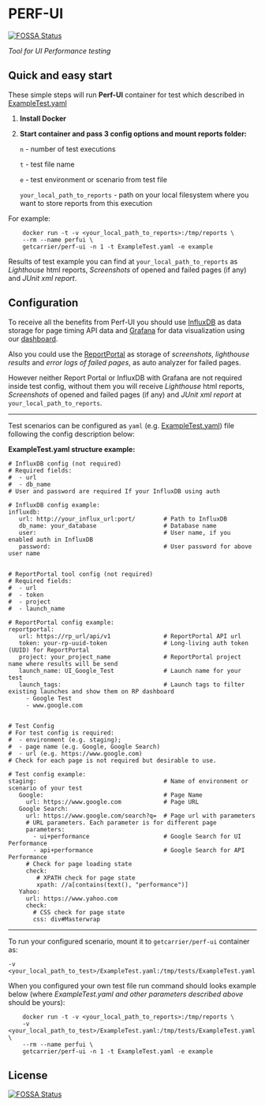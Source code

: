 # PERF-UI
[![FOSSA Status](https://app.fossa.io/api/projects/git%2Bgithub.com%2Fcarrier-io%2Fperf-ui.svg?type=shield)](https://app.fossa.io/projects/git%2Bgithub.com%2Fcarrier-io%2Fperf-ui?ref=badge_shield)


_Tool for UI Performance testing_

Quick and easy start
--------------------

These simple steps will run **Perf-UI** container for test which described in [ExampleTest.yaml](https://github.com/carrier-io/perf-ui/blob/master/ExampleTest.yaml)

1. **Install Docker**

2. **Start container and pass 3 config options and mount reports folder:**

    `n` - number of test executions

    `t` - test file name

    `e` - test environment or scenario from test file
    
    `your_local_path_to_reports` - path on your local filesystem where you want to store reports from this execution

For example:
```
    docker run -t -v <your_local_path_to_reports>:/tmp/reports \
    --rm --name perfui \
    getcarrier/perf-ui -n 1 -t ExampleTest.yaml -e example 
```

Results of test example you can find at  `your_local_path_to_reports` as _Lighthouse_ html reports, _Screenshots_ of opened 
and failed pages (if any) and _JUnit xml report_.

    
Configuration
-------------

To receive all the benefits from Perf-UI you should use [InfluxDB](https://portal.influxdata.com/downloads) as data 
storage for page timing API data and [Grafana](https://grafana.com/) for data visualization using our [dashboard](https://github.com/carrier-io/perf-ui/blob/master/dashboards/UI%20Performance-Dashboard.json). 

Also you could use the [ReportPortal](http://reportportal.io/) as storage of _screenshots_, _lighthouse results_ and _error logs of failed pages_, as auto analyzer for failed pages.

However neither Report Portal or InfluxDB with Grafana are not required inside test config, without them you will receive 
_Lighthouse_ html reports, _Screenshots_ of opened and failed pages (if any) and _JUnit xml report_ at `your_local_path_to_reports`.

________________________

Test scenarios can be configured as `yaml` (e.g. [ExampleTest.yaml](https://github.com/carrier-io/perf-ui/blob/master/ExampleTest.yaml)) 
file following the config description below:

**ExampleTest.yaml structure example:**

``` 
# InfluxDB config (not required)
# Required fields:
#  - url
#  - db_name 
# User and password are required If your InfluxDB using auth

# InfluxDB config example:
influxdb:                                   
   url: http://your_influx_url:port/        # Path to InfluxDB
   db_name: your_database                   # Database name
   user:                                    # User name, if you enabled auth in InfluxDB
   password:                                # User password for above user name
   
   
# ReportPortal tool config (not required)
# Required fields:
#  - url
#  - token
#  - project
#  - launch_name

# ReportPortal config example:
reportportal:                               
   url: https://rp_url/api/v1               # ReportPortal API url
   token: your-rp-uuid-token                # Long-living auth token (UUID) for ReportPortal
   project: your_project_name               # ReportPortal project name where results will be send
   launch_name: UI_Google_Test              # Launch name for your test
   launch_tags:                             # Launch tags to filter existing launches and show them on RP dashboard
     - Google Test
     - www.google.com


# Test Config
# For test config is required: 
#  - environment (e.g. staging);
#  - page name (e.g. Google, Google Search)
#  - url (e.g. https://www.google.com)
# Check for each page is not required but desirable to use.

# Test config example:
staging:                                    # Name of environment or scenario of your test
   Google:                                  # Page Name
     url: https://www.google.com            # Page URL
   Google Search:
     url: https://www.google.com/search?q=  # Page url with parameters
     # URL parameters. Each parameter is for different page
     parameters:                            
       - ui+performance                     # Google Search for UI Performance
       - api+performance                    # Google Search for API Performance
     # Check for page loading state
     check:
        # XPATH check for page state
        xpath: //a[contains(text(), "performance")]
   Yahoo:
     url: https://www.yahoo.com
     check:
       # CSS check for page state
       css: div#Masterwrap
```

_______________________

To run your configured scenario, mount it to `getcarrier/perf-ui` container as:

`-v <your_local_path_to_test>/ExampleTest.yaml:/tmp/tests/ExampleTest.yaml`

When you configured your own test file run command should looks example below (where _ExampleTest.yaml and other parameters described above_ should be yours):

```
    docker run -t -v <your_local_path_to_reports>:/tmp/reports \ 
    -v <your_local_path_to_test>/ExampleTest.yaml:/tmp/tests/ExampleTest.yaml \
    --rm --name perfui \
    getcarrier/perf-ui -n 1 -t ExampleTest.yaml -e example 
```


## License
[![FOSSA Status](https://app.fossa.io/api/projects/git%2Bgithub.com%2Fcarrier-io%2Fperf-ui.svg?type=large)](https://app.fossa.io/projects/git%2Bgithub.com%2Fcarrier-io%2Fperf-ui?ref=badge_large)